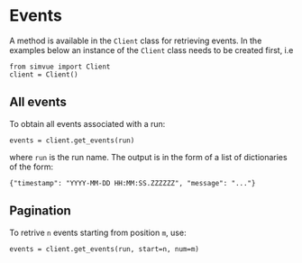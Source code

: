 # Events

A method is available in the `Client` class for retrieving events. In the examples below
an instance of the `Client` class needs to be created first, i.e
```
from simvue import Client
client = Client()
```

## All events
To obtain all events associated with a run:
```
events = client.get_events(run)
```
where `run` is the run name. The output is in the form of a list of dictionaries of the form:
```
{"timestamp": "YYYY-MM-DD HH:MM:SS.ZZZZZZ", "message": "..."}
```

## Pagination
To retrive `n` events starting from position `m`, use:
```
events = client.get_events(run, start=n, num=m)
```
